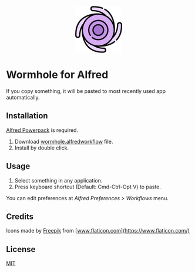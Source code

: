 <p align="center"><img src="src/icon.png" alt="Wormhole for Alfred"></p>

# Wormhole for Alfred

If you copy something, it will be pasted to most recently used app automatically.

## Installation

[Alfred Powerpack](https://www.alfredapp.com/powerpack/) is required.

1. Download [wormhole.alfredworkflow](https://github.com/fallroot/wormhole/releases/download/0.1.0/wormhole.alfredworkflow) file.
2. Install by double click.

## Usage

1. Select something in any application.
2. Press keyboard shortcut (Default: Cmd-Ctrl-Opt V) to paste.

You can edit preferences at *Alfred Preferences > Workflows* menu.

## Credits

Icons made by [Freepik](https://www.flaticon.com/authors/freepik) from [www.flaticon.com](https://www.flaticon.com/)

## License

[MIT](https://github.com/fallroot/wormhole/blob/master/LICENSE)

